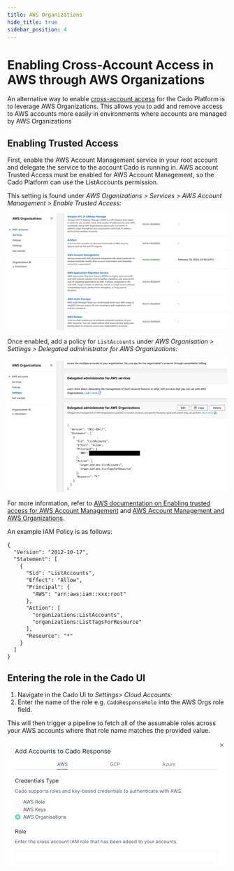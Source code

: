 ```yaml
---
title: AWS Organizations
hide_title: true
sidebar_position: 4
---
```


# Enabling Cross-Account Access in AWS through AWS Organizations

An alternative way to enable [cross-account access](./cross-account-creation.md) for the Cado Platform is to leverage AWS Organizations. This allows you to add and remove access to AWS accounts more easily in environments where accounts are managed by AWS Organizations

## Enabling Trusted Access
First, enable the AWS Account Management service in your root account and delegate the service to the account Cado is running in. AWS account Trusted Access must be enabled for AWS Account Management, so the Cado Platform can use the ListAccounts permission.

This setting is found under *AWS Organizations > Services > AWS Account Management > Enable Trusted Access:*

![Enable AWS Account Management](/img/enable-aws-org.png)

Once enabled, add a policy for `ListAccounts` under *AWS Organisation > Settings > Delegated administrator for AWS Organizations:*

![Add ListAccounts Policy](/img/listaccounts-policy.png)

For more information, refer to [AWS documentation on Enabling trusted access for AWS Account Management](https://docs.aws.amazon.com/accounts/latest/reference/using-orgs-trusted-access.html) and [AWS Account Management and AWS Organizations](https://docs.aws.amazon.com/accounts/latest/reference/using-orgs-trusted-access.html).

An example IAM Policy is as follows:

```
{
  "Version": "2012-10-17",
  "Statement": [
    {
      "Sid": "ListAccounts",
      "Effect": "Allow",
      "Principal": {
        "AWS": "arn:aws:iam::xxx:root"
      },
      "Action": [
        "organizations:ListAccounts",
        "organizations:ListTagsForResource"
      ],
      "Resource": "*"
    }
  ]
}
```

## Entering the role in the Cado UI

1. Navigate in the Cado UI to *Settings> Cloud Accounts:*
2. Enter the name of the role e.g. `CadoResponseRole` into the AWS Orgs role field.

This will then trigger a pipeline to fetch all of the assumable roles across your AWS accounts where that role name matches the provided value.

![AWS Orgs Settings in Cado](/img/aws-orgs.png)
